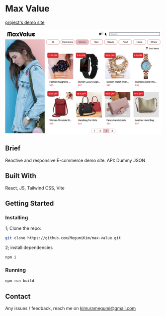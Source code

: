 # Max Value

[project's demo site](https://max-value.kimuramegumi.site/)

![Homepage Preview](public/screenshot.png)

## Brief

Reactive and responsive E-commerce demo site.
API: Dummy JSON

## Built With

React, JS, Tailwind CSS, Vite

## Getting Started

### Installing

1; Clone the repo:

```bash
git clone https://github.com/MegumiKim/max-value.git
```

2; install dependencies

```bash
npm i
```

### Running

```bash
npm run build
```

## Contact

Any issues / feedback, reach me on kimuramegumi@gmail.com
